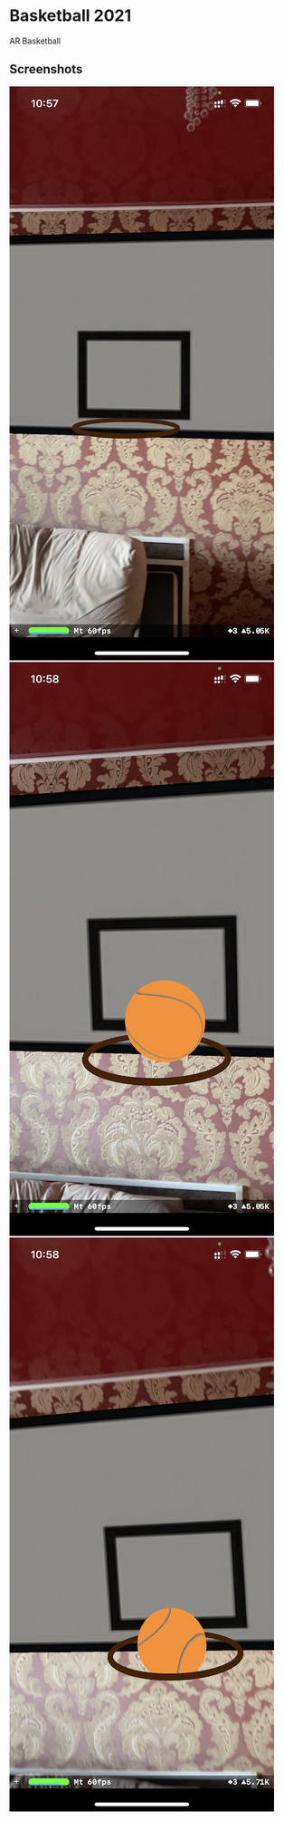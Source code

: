# Basketball 2021

AR Basketball

## Screenshots

![Screenshot 1](https://github.com/VladimirKefeli/Basketball-2021/blob/main/Screenshots/screensot1.PNG?raw=true)
![Screenshot 2](https://github.com/VladimirKefeli/Basketball-2021/blob/main/Screenshots/screenshot2.PNG?raw=true)
![Screenshot 3](https://github.com/VladimirKefeli/Basketball-2021/blob/main/Screenshots/screenshot3.PNG?raw=true)

